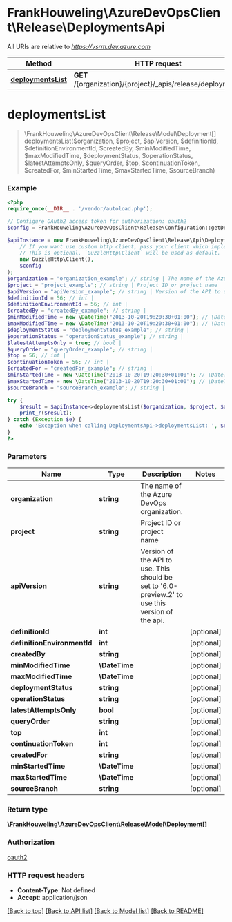 # FrankHouweling\AzureDevOpsClient\Release\DeploymentsApi

All URIs are relative to *https://vsrm.dev.azure.com*

Method | HTTP request | Description
------------- | ------------- | -------------
[**deploymentsList**](DeploymentsApi.md#deploymentsList) | **GET** /{organization}/{project}/_apis/release/deployments | 


# **deploymentsList**
> \FrankHouweling\AzureDevOpsClient\Release\Model\Deployment[] deploymentsList($organization, $project, $apiVersion, $definitionId, $definitionEnvironmentId, $createdBy, $minModifiedTime, $maxModifiedTime, $deploymentStatus, $operationStatus, $latestAttemptsOnly, $queryOrder, $top, $continuationToken, $createdFor, $minStartedTime, $maxStartedTime, $sourceBranch)





### Example
```php
<?php
require_once(__DIR__ . '/vendor/autoload.php');

// Configure OAuth2 access token for authorization: oauth2
$config = FrankHouweling\AzureDevOpsClient\Release\Configuration::getDefaultConfiguration()->setAccessToken('YOUR_ACCESS_TOKEN');

$apiInstance = new FrankHouweling\AzureDevOpsClient\Release\Api\DeploymentsApi(
    // If you want use custom http client, pass your client which implements `GuzzleHttp\ClientInterface`.
    // This is optional, `GuzzleHttp\Client` will be used as default.
    new GuzzleHttp\Client(),
    $config
);
$organization = "organization_example"; // string | The name of the Azure DevOps organization.
$project = "project_example"; // string | Project ID or project name
$apiVersion = "apiVersion_example"; // string | Version of the API to use.  This should be set to '6.0-preview.2' to use this version of the api.
$definitionId = 56; // int | 
$definitionEnvironmentId = 56; // int | 
$createdBy = "createdBy_example"; // string | 
$minModifiedTime = new \DateTime("2013-10-20T19:20:30+01:00"); // \DateTime | 
$maxModifiedTime = new \DateTime("2013-10-20T19:20:30+01:00"); // \DateTime | 
$deploymentStatus = "deploymentStatus_example"; // string | 
$operationStatus = "operationStatus_example"; // string | 
$latestAttemptsOnly = true; // bool | 
$queryOrder = "queryOrder_example"; // string | 
$top = 56; // int | 
$continuationToken = 56; // int | 
$createdFor = "createdFor_example"; // string | 
$minStartedTime = new \DateTime("2013-10-20T19:20:30+01:00"); // \DateTime | 
$maxStartedTime = new \DateTime("2013-10-20T19:20:30+01:00"); // \DateTime | 
$sourceBranch = "sourceBranch_example"; // string | 

try {
    $result = $apiInstance->deploymentsList($organization, $project, $apiVersion, $definitionId, $definitionEnvironmentId, $createdBy, $minModifiedTime, $maxModifiedTime, $deploymentStatus, $operationStatus, $latestAttemptsOnly, $queryOrder, $top, $continuationToken, $createdFor, $minStartedTime, $maxStartedTime, $sourceBranch);
    print_r($result);
} catch (Exception $e) {
    echo 'Exception when calling DeploymentsApi->deploymentsList: ', $e->getMessage(), PHP_EOL;
}
?>
```

### Parameters

Name | Type | Description  | Notes
------------- | ------------- | ------------- | -------------
 **organization** | **string**| The name of the Azure DevOps organization. |
 **project** | **string**| Project ID or project name |
 **apiVersion** | **string**| Version of the API to use.  This should be set to &#39;6.0-preview.2&#39; to use this version of the api. |
 **definitionId** | **int**|  | [optional]
 **definitionEnvironmentId** | **int**|  | [optional]
 **createdBy** | **string**|  | [optional]
 **minModifiedTime** | **\DateTime**|  | [optional]
 **maxModifiedTime** | **\DateTime**|  | [optional]
 **deploymentStatus** | **string**|  | [optional]
 **operationStatus** | **string**|  | [optional]
 **latestAttemptsOnly** | **bool**|  | [optional]
 **queryOrder** | **string**|  | [optional]
 **top** | **int**|  | [optional]
 **continuationToken** | **int**|  | [optional]
 **createdFor** | **string**|  | [optional]
 **minStartedTime** | **\DateTime**|  | [optional]
 **maxStartedTime** | **\DateTime**|  | [optional]
 **sourceBranch** | **string**|  | [optional]

### Return type

[**\FrankHouweling\AzureDevOpsClient\Release\Model\Deployment[]**](../Model/Deployment.md)

### Authorization

[oauth2](../../README.md#oauth2)

### HTTP request headers

 - **Content-Type**: Not defined
 - **Accept**: application/json

[[Back to top]](#) [[Back to API list]](../../README.md#documentation-for-api-endpoints) [[Back to Model list]](../../README.md#documentation-for-models) [[Back to README]](../../README.md)

